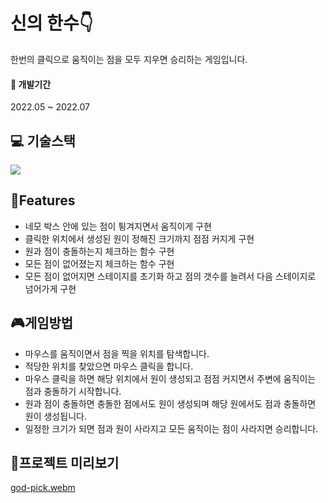 # 신의 한수👇
한번의 클릭으로 움직이는 점을 모두 지우면 승리하는 게임입니다.

#### 📅 개발기간
2022.05 ~ 2022.07

##  :computer: 기술스택
<img src="https://img.shields.io/badge/C-A8B9CC?style=for-the-badge&logo=C&logoColor=white"> 

## 📝Features
- 네모 박스 안에 있는 점이 튕겨지면서 움직이게 구현
- 클릭한 위치에서 생성된 원이 정해진 크기까지 점점 커지게 구현
- 원과 점이 충돌하는지 체크하는 함수 구현
- 모든 점이 없어졌는지 체크하는 함수 구현
- 모든 점이 없어지면 스테이지를 초기화 하고 점의 갯수를 늘려서 다음 스테이지로 넘어가게 구현

## 🎮게임방법
- 마우스를 움직이면서 점을 찍을 위치를 탐색합니다.
- 적당한 위치를 찾았으면 마우스 클릭을 합니다.
- 마우스 클릭을 하면 해당 위치에서 원이 생성되고 점점 커지면서 주변에 움직이는 점과 충돌하기 시작합니다.
- 원과 점이 충돌하면 충돌한 점에서도 원이 생성되며 해당 원에서도 점과 충돌하면 원이 생성됩니다.
- 일정한 크기가 되면 점과 원이 사라지고 모든 움직이는 점이 사라지면 승리합니다.

## 👀프로젝트 미리보기
[god-pick.webm](https://user-images.githubusercontent.com/100817586/235289047-6c869fc7-edcb-44e0-a41d-5c90466f3e03.webm)
